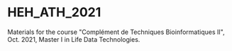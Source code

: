 # HEH_ATH_2021
Materials for the course "Complément de Techniques Bioinformatiques II", Oct. 2021, Master I in Life Data Technologies.
